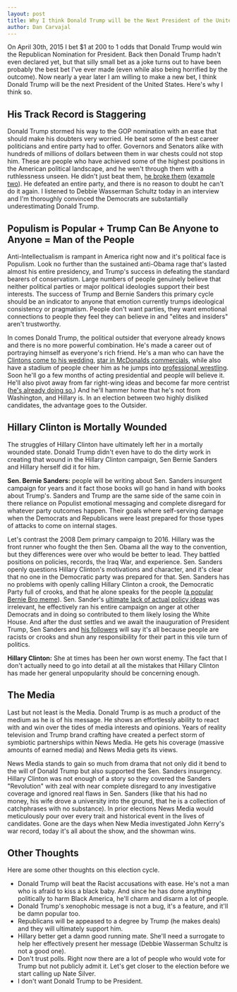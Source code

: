 ```yaml
---
layout: post
title: Why I think Donald Trump will be the Next President of the United States
author: Dan Carvajal
---
```

On April 30th, 2015 I bet $1 at 200 to 1 odds that Donald Trump would win the Republican Nomination for President. Back then Donald Trump hadn't even declared yet, but that silly small bet as a joke turns out to have been probably the best bet I've ever made (even while also being horrified by the outcome). Now nearly a year later I am willing to make a new bet, I think Donald Trump will be the next President of the United States. Here's why I think so.

## His Track Record is Staggering
Donald Trump stormed his way to the GOP nomination with an ease that should make his doubters very worried. He beat some of the best  career politicians and entire party had to offer. Governors and Senators alike with hundreds of millions of dollars between them in war chests could not stop him. These are people who have achieved some of the highest positions in the American political landscape, and he wen't through them with a ruthlessness unseen. He didn't just beat them, [he broke them](https://youtu.be/wzh7z9aHil8) ([example two](https://youtu.be/DdCYMvaUcrA)). He defeated an entire party, and there is no reason to doubt he can't do it again. I listened to Debbie Wasserman Schultz today in an interview and I'm thoroughly convinced the Democrats are substantially underestimating Donald Trump.

## Populism is Popular + Trump Can Be Anyone to Anyone = Man of the People
Anti-Intellectualism is rampant in America right now and it's political face is Populism. Look no further than the sustained anti-Obama rage that's lasted almost his entire presidency, and Trump's success in defeating the standard bearers of  conservatism. Large numbers of people genuinely believe that neither political parties or major political ideologies support their best interests. The success of Trump and Bernie Sanders this primary cycle should be an indicator to anyone that emotion currently trumps ideological consistency or pragmatism. People don't want parties, they want emotional connections to people they feel they can believe in and "elites and insiders" aren't trustworthy.

In comes Donald Trump, the political outsider that everyone already knows and there is no more powerful combination. He's made a career out of portraying himself as everyone's rich friend. He's a man who can have the [Clintons come to his wedding](http://abcnews.go.com/Politics/trump-money-drew-hillary-clinton-wedding/story?id=32936868), [star in McDonalds commercials](https://youtu.be/W4QNXnNftWk), while also have a stadium of people cheer him as he jumps into [professional wrestling](http://gph.is/1TQlP1d). Soon he'll go a few months of acting presidential and people will believe it. He'll also pivot away from far right-wing ideas and become far more centrist ([he's already doing so.](http://www.msnbc.com/msnbc/donald-trump-flip-flops-taxes-wages-he-turns-focus-general-election)) And he'll hammer home that he's not from Washington, and Hillary is. In an election between two highly disliked candidates, the advantage goes to the Outsider.

## Hillary Clinton is Mortally Wounded
The struggles of Hillary Clinton have ultimately left her in a mortally wounded state. Donald Trump didn't even have to do the dirty work in creating that wound in the Hillary Clinton campaign, Sen Bernie Sanders and Hillary herself did it for him.

**Sen. Bernie Sanders:** people will be writing about Sen. Sanders insurgent campaign for years and it fact those books will go hand in hand with books about Trump's. Sanders and Trump are the same side of the same coin in there reliance on Populist emotional messaging and complete disregard for whatever party outcomes happen. Their goals where self-serving damage when the Democrats and Republicans were least prepared for those types of attacks to come on internal stages.

Let's contrast the 2008 Dem primary campaign to 2016. Hillary was the front runner who fought the then Sen. Obama all the way to the convention, but they differences were over who would be better to lead. They battled positions on policies, records, the Iraq War, and experience. Sen. Sanders openly questions Hillary Clinton's motivations and character, and it's clear that no one in the Democratic party was prepared for that. Sen. Sanders has no problems with openly calling Hillary Clinton a crook, the Democratic Party full of crooks, and that he alone speaks for the people ([a popular Bernie Bro meme](https://cdn.meme.am/instances/66898841.jpg)). Sen. Sander's [ultimate lack of actual policy ideas](http://www.nydailynews.com/opinion/transcript-bernie-sanders-meets-news-editorial-board-article-1.2588306) was irrelevant, he effectively ran his entire campaign on anger at other Democrats and in doing so contributed to them likely losing the White House. And after the dust settles and we await the inauguration of President Trump, Sen Sanders and [his followers](http://www.vox.com/2016/5/6/11606676/daily-show-bernie-sanders-bros) will say it's all because people are racists or crooks and shun any responsibility for their part in this vile turn of politics.

**Hillary Clinton:** She at times has been her own worst enemy. The fact that I don't actually need to go into detail at all the mistakes that Hillary Clinton has made her general unpopularity should be concerning enough.

## The Media
Last but not least is the Media. Donald Trump is as much a product of the medium as he is of his message. He shows an effortlessly ability to react with and win over the tides of media interests and opinions. Years of reality television and Trump brand crafting have created a perfect storm of symbiotic partnerships within News Media. He gets his coverage (massive amounts of earned media) and News Media gets its views.

News Media stands to gain so much from drama that not only did it bend to the will of Donald Trump but also supported the Sen. Sanders insurgency. Hillary Clinton was not enough of a story so they covered the Sanders "Revolution" with zeal with near complete disregard to any investigative coverage and ignored real flaws in Sen. Sanders (like that his had no money, his wife drove a university into the ground, that he is a collection of catchphrases with no substance). In prior elections News Media would meticulously pour over every trait and historical event in the lives of candidates. Gone are the days when New Media investigated John Kerry's war record, today it's all about the show, and the showman wins.

## Other Thoughts
Here are some other thoughts on this election cycle.
* Donald Trump will beat the Racist accusations with ease. He's not a man who is afraid to kiss a black baby. And since he has done anything politically to harm Black America, he'll charm and disarm a lot of people.
* Donald Trump's xenophobic message is not a bug, it's a feature, and it'll be damn popular too.
* Republicans will be appeased to a degree by Trump (he makes deals) and they will ultimately support him.
* Hillary better get a damn good running mate. She'll need a surrogate to help her effectively present her message (Debbie Wasserman Schultz is not a good one).
* Don't trust polls. Right now there are a lot of people who would vote for Trump but not publicly admit it. Let's get closer to the election before we start calling up Nate Silver.
* I don't want Donald Trump to be President.
